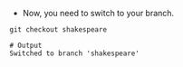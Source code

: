 
* Now, you need to switch to your branch.

```
git checkout shakespeare
```
```
# Output 
Switched to branch 'shakespeare'
```

